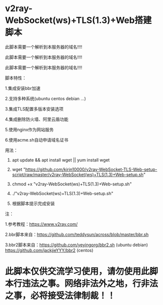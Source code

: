 # v2ray-WebSocket(ws)+TLS(1.3)+Web搭建脚本
此脚本需要一个解析到本服务器的域名!!!! 

此脚本需要一个解析到本服务器的域名!!!! 

此脚本需要一个解析到本服务器的域名!!!!

脚本特性：

1.集成安装bbr加速 
 
2.支持多种系统(ubuntu centos debian ...) 
 
3.集成TLS配置多版本安装选项 
 
4.集成删除防火墙、阿里云盾功能

5.使用nginx作为网站服务

6.使用acme.sh自动申请域名证书
 
用法：
1. apt update && apt install wget || yum install wget

2. wget "https://github.com/kirin10000/v2ray-WebSocket-TLS-Web-setup-script/raw/master/v2ray-WebSocket(ws)+TLS(1.3)+Web-setup.sh"

3. chmod +x "v2ray-WebSocket(ws)+TLS(1.3)+Web-setup.sh"

4. ./"v2ray-WebSocket(ws)+TLS(1.3)+Web-setup.sh"

5. 根据脚本提示完成安装

注：

1.参考教程：https://www.v2ray.com/

2.bbr脚本来自：https://github.com/teddysun/across/blob/master/bbr.sh

3.bbr2脚本来自：https://github.com/yeyingorg/bbr2.sh (ubuntu debian) https://github.com/jackjieYYY/bbr2 (centos)
# 此脚本仅供交流学习使用，请勿使用此脚本行违法之事。网络非法外之地，行非法之事，必将接受法律制裁！！
